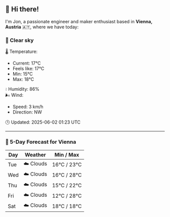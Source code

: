 ## 👋 Hi there!

I'm Jon, a passionate engineer and maker enthusiast based in **Vienna, Austria** 🇦🇹, where we have today:

### 🌙 Clear sky 

🌡️ Temperature: 
* Current: 17°C
* Feels like: 17°C
* Min: 15°C 
* Max: 18°C  

💧 Humidity: 86%  
🌬️ Wind: 
* Speed: 3 km/h 
* Direction: NW  

🕒 Updated: 2025-06-02 01:23 UTC

---

### 📅 5-Day Forecast for Vienna

| Day | Weather | Min / Max |
|-----|---------|------------|
| Tue | ☁️ Clouds | 16°C / 23°C |
| Wed | ☁️ Clouds | 16°C / 28°C |
| Thu | ☁️ Clouds | 15°C / 22°C |
| Fri | ☁️ Clouds | 12°C / 28°C |
| Sat | ☁️ Clouds | 18°C / 18°C |
